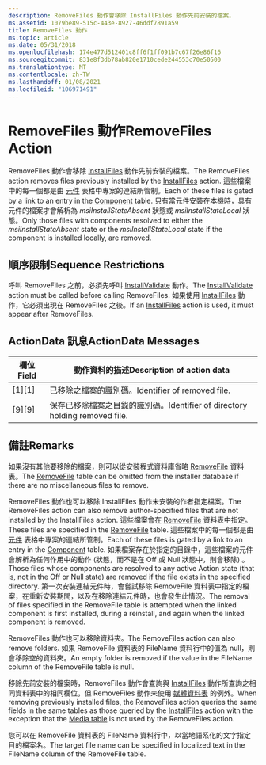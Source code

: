 ```yaml
---
description: RemoveFiles 動作會移除 InstallFiles 動作先前安裝的檔案。
ms.assetid: 1079be89-515c-443e-8927-46ddf7891a59
title: RemoveFiles 動作
ms.topic: article
ms.date: 05/31/2018
ms.openlocfilehash: 174e477d512401c8ff6f1ff091b7c67f26e86f16
ms.sourcegitcommit: 831e8f3db78ab820e1710cede244553c70e50500
ms.translationtype: MT
ms.contentlocale: zh-TW
ms.lasthandoff: 01/08/2021
ms.locfileid: "106971491"
---
```

# <a name="removefiles-action"></a><span data-ttu-id="9c0a1-103">RemoveFiles 動作</span><span class="sxs-lookup"><span data-stu-id="9c0a1-103">RemoveFiles Action</span></span>

<span data-ttu-id="9c0a1-104">RemoveFiles 動作會移除 [InstallFiles](installfiles-action.md) 動作先前安裝的檔案。</span><span class="sxs-lookup"><span data-stu-id="9c0a1-104">The RemoveFiles action removes files previously installed by the [InstallFiles](installfiles-action.md) action.</span></span> <span data-ttu-id="9c0a1-105">這些檔案中的每一個都是由 [元件](component-table.md) 表格中專案的連結所管制。</span><span class="sxs-lookup"><span data-stu-id="9c0a1-105">Each of these files is gated by a link to an entry in the [Component](component-table.md) table.</span></span> <span data-ttu-id="9c0a1-106">只有當元件安裝在本機時，具有元件的檔案才會解析為 *msiInstallStateAbsent* 狀態或 *msiInstallStateLocal* 狀態。</span><span class="sxs-lookup"><span data-stu-id="9c0a1-106">Only those files with components resolved to either the *msiInstallStateAbsent* state or the *msiInstallStateLocal* state if the component is installed locally, are removed.</span></span>

## <a name="sequence-restrictions"></a><span data-ttu-id="9c0a1-107">順序限制</span><span class="sxs-lookup"><span data-stu-id="9c0a1-107">Sequence Restrictions</span></span>

<span data-ttu-id="9c0a1-108">呼叫 RemoveFiles 之前，必須先呼叫 [InstallValidate](installvalidate-action.md) 動作。</span><span class="sxs-lookup"><span data-stu-id="9c0a1-108">The [InstallValidate](installvalidate-action.md) action must be called before calling RemoveFiles.</span></span> <span data-ttu-id="9c0a1-109">如果使用 [InstallFiles](installfiles-action.md) 動作，它必須出現在 RemoveFiles 之後。</span><span class="sxs-lookup"><span data-stu-id="9c0a1-109">If an [InstallFiles](installfiles-action.md) action is used, it must appear after RemoveFiles.</span></span>

## <a name="actiondata-messages"></a><span data-ttu-id="9c0a1-110">ActionData 訊息</span><span class="sxs-lookup"><span data-stu-id="9c0a1-110">ActionData Messages</span></span>



| <span data-ttu-id="9c0a1-111">欄位</span><span class="sxs-lookup"><span data-stu-id="9c0a1-111">Field</span></span> | <span data-ttu-id="9c0a1-112">動作資料的描述</span><span class="sxs-lookup"><span data-stu-id="9c0a1-112">Description of action data</span></span>                    |
|-------|-----------------------------------------------|
| <span data-ttu-id="9c0a1-113">\[1\]</span><span class="sxs-lookup"><span data-stu-id="9c0a1-113">\[1\]</span></span> | <span data-ttu-id="9c0a1-114">已移除之檔案的識別碼。</span><span class="sxs-lookup"><span data-stu-id="9c0a1-114">Identifier of removed file.</span></span>                   |
| <span data-ttu-id="9c0a1-115">\[9\]</span><span class="sxs-lookup"><span data-stu-id="9c0a1-115">\[9\]</span></span> | <span data-ttu-id="9c0a1-116">保存已移除檔案之目錄的識別碼。</span><span class="sxs-lookup"><span data-stu-id="9c0a1-116">Identifier of directory holding removed file.</span></span> |



 

## <a name="remarks"></a><span data-ttu-id="9c0a1-117">備註</span><span class="sxs-lookup"><span data-stu-id="9c0a1-117">Remarks</span></span>

<span data-ttu-id="9c0a1-118">如果沒有其他要移除的檔案，則可以從安裝程式資料庫省略 [RemoveFile](removefile-table.md) 資料表。</span><span class="sxs-lookup"><span data-stu-id="9c0a1-118">The [RemoveFile](removefile-table.md) table can be omitted from the installer database if there are no miscellaneous files to remove.</span></span>

<span data-ttu-id="9c0a1-119">RemoveFiles 動作也可以移除 InstallFiles 動作未安裝的作者指定檔案。</span><span class="sxs-lookup"><span data-stu-id="9c0a1-119">The RemoveFiles action can also remove author-specified files that are not installed by the InstallFiles action.</span></span> <span data-ttu-id="9c0a1-120">這些檔案會在 [RemoveFile](removefile-table.md) 資料表中指定。</span><span class="sxs-lookup"><span data-stu-id="9c0a1-120">These files are specified in the [RemoveFile](removefile-table.md) table.</span></span> <span data-ttu-id="9c0a1-121">這些檔案中的每一個都是由 [元件](component-table.md) 表格中專案的連結所管制。</span><span class="sxs-lookup"><span data-stu-id="9c0a1-121">Each of these files is gated by a link to an entry in the [Component](component-table.md) table.</span></span> <span data-ttu-id="9c0a1-122">如果檔案存在於指定的目錄中，這些檔案的元件會解析為任何作用中的動作 (狀態，而不是在 Off 或 Null 狀態中，則會移除) 。</span><span class="sxs-lookup"><span data-stu-id="9c0a1-122">Those files whose components are resolved to any active Action state (that is, not in the Off or Null state) are removed if the file exists in the specified directory.</span></span> <span data-ttu-id="9c0a1-123">第一次安裝連結元件時，會嘗試移除 RemoveFile 資料表中指定的檔案，在重新安裝期間，以及在移除連結元件時，也會發生此情況。</span><span class="sxs-lookup"><span data-stu-id="9c0a1-123">The removal of files specified in the RemoveFile table is attempted when the linked component is first installed, during a reinstall, and again when the linked component is removed.</span></span>

<span data-ttu-id="9c0a1-124">RemoveFiles 動作也可以移除資料夾。</span><span class="sxs-lookup"><span data-stu-id="9c0a1-124">The RemoveFiles action can also remove folders.</span></span> <span data-ttu-id="9c0a1-125">如果 RemoveFile 資料表的 FileName 資料行中的值為 null，則會移除空的資料夾。</span><span class="sxs-lookup"><span data-stu-id="9c0a1-125">An empty folder is removed if the value in the FileName column of the RemoveFile table is null.</span></span>

<span data-ttu-id="9c0a1-126">移除先前安裝的檔案時，RemoveFiles 動作會查詢與 [InstallFiles](installfiles-action.md) 動作所查詢之相同資料表中的相同欄位，但 RemoveFiles 動作未使用 [媒體資料表](media-table.md) 的例外。</span><span class="sxs-lookup"><span data-stu-id="9c0a1-126">When removing previously installed files, the RemoveFiles action queries the same fields in the same tables as those queried by the [InstallFiles](installfiles-action.md) action with the exception that the [Media table](media-table.md) is not used by the RemoveFiles action.</span></span>

<span data-ttu-id="9c0a1-127">您可以在 RemoveFile 資料表的 FileName 資料行中，以當地語系化的文字指定目的檔案名。</span><span class="sxs-lookup"><span data-stu-id="9c0a1-127">The target file name can be specified in localized text in the FileName column of the RemoveFile table.</span></span>

 

 




